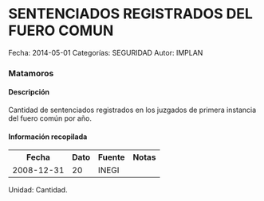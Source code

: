 SENTENCIADOS REGISTRADOS DEL FUERO COMUN
=====

Fecha: 2014-05-01
Categorías: SEGURIDAD
Autor: IMPLAN

### Matamoros

#### Descripción

Cantidad de sentenciados registrados en los juzgados de primera instancia del fuero común por año.

#### Información recopilada

<table class="table table-hover table-bordered">
  <tr><th>Fecha</th><th>Dato</th><th>Fuente</th><th>Notas</th></tr>
  <tr><td>2008-12-31</td><td>20</td><td>INEGI</td><td></td></tr>
</table>

Unidad: Cantidad.
